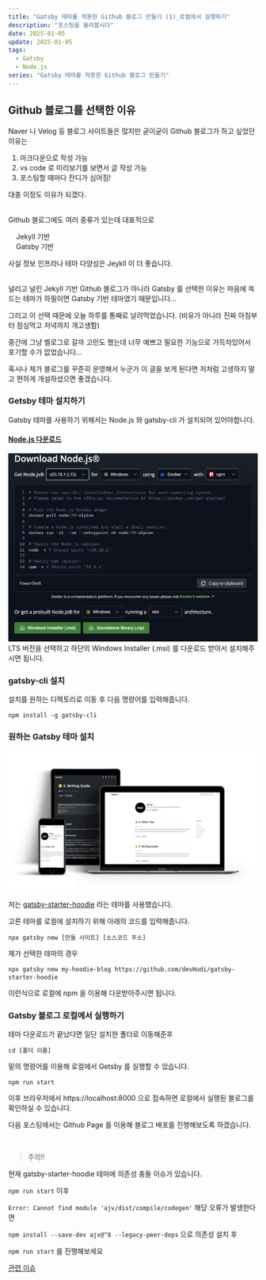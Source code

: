 ```yaml
---
title: "Gatsby 테마를 적용한 Github 블로그 만들기 (1)_로컬에서 실행하기"
description: "포스팅을 올려봅시다"
date: 2025-01-05
update: 2025-01-05
tags:
  - Gatsby
  - Node.js
series: "Gatsby 테마를 적용한 Github 블로그 만들기"
---
```



## Github 블로그를 선택한 이유  

Naver 나 Velog 등 블로그 사이트들은 많지만 굳이굳이 Github 블로그가 하고 싶었던 이유는  
  
  1. 마크다운으로 작성 가능
  2. vs code 로 미리보기를 보면서 글 작성 가능
  3. 포스팅할 때마다 잔디가 심어짐!

대충 이정도 이유가 되겠다.  
<br>

Github 블로그에도 여러 종류가 있는데 대표적으로  

&nbsp;&nbsp;&nbsp;&nbsp;Jekyll 기반  
&nbsp;&nbsp;&nbsp;&nbsp;Gatsby 기반

사실 정보 인프라나 테마 다양성은 Jeykll 이 더 좋습니다.  
<br>

널리고 널린 Jekyll 기반 Github 블로그가 아니라 Gatsby 를 선택한 이유는 마음에 쏙 드는 테마가 하필이면 Gatsby 기반 테마였기 때문입니다...  

그리고 이 선택 때문에 오늘 하루를 통째로 날려먹었습니다. (비유가 아니라 진짜 아침부터 점심먹고 저녁까지 개고생함)

중간에 그냥 벨로그로 갈까 고민도 했는데 너무 예쁘고 필요한 기능으로 가득차있어서 포기할 수가 없었습니다...

혹시나 제가 블로그를 꾸준히 운영해서 누군가 이 글을 보게 된다면 저처럼 고생하지 말고 편하게 개설하셨으면 좋겠습니다.

### Getsby 테마 설치하기
Gatsby 테마를 사용하기 위해서는 Node.js 와 gatsby-cli 가 설치되어 있어야합니다.

#### [Node.js 다운로드](https://nodejs.org/en/download/current)
![](image.png)
LTS 버전을 선택하고 하단의 Windows Installer (.msi) 를 다운로드 받아서 설치해주시면 됩니다.

### gatsby-cli 설치
설치를 원하는 디렉토리로 이동 후 다음 명령어를 입력해줍니다.
```
npm install -g gatsby-cli
```  

### 원하는 Gatsby 테마 설치
![사용한 테마](hoodie_theme.png)  

저는 [gatsby-starter-hoodie](https://github.com/devHudi/gatsby-starter-hoodie) 라는 테마를 사용했습니다.  

고른 테마를 로컬에 설치하기 위해 아래의 코드를 입력해줍니다.
```
npx gatsby new [만들 사이트] [소스코드 주소]
```

제가 선택한 테마의 경우
```
npx gatsby new my-hoodie-blog https://github.com/devHudi/gatsby-starter-hoodie
```
이런식으로 로컬에 npm 을 이용해 다운받아주시면 됩니다.

### Gatsby 블로그 로컬에서 실행하기

테마 다운로드가 끝났다면 일단 설치한 폴더로 이동해준후
```
cd [폴더 이름]
```
밑의 명령어를 이용해 로컬에서 Getsby 를 실행할 수 있습니다.

```
npm run start
```
이후 브라우저에서 https://localhost:8000 으로 접속하면 로컬에서 실행된 블로그를 확인하실 수 있습니다.  

다음 포스팅에서는 Github Page 를 이용해 블로그 배포를 진행해보도록 하겠습니다.  

<br>

>주의!!  

현재 gatsby-starter-hoodie 테마에 의존성 충돌 이슈가 있습니다.  

`npm run start` 이후  

`Error: Cannot find module 'ajv/dist/compile/codegen'` 해당 오류가 발생한다면  

`npm install --save-dev ajv@^8 --legacy-peer-deps` 으로 의존성 설치 후  

`npm run start` 를 진행해보세요  

[관련 이슈](https://github.com/devHudi/gatsby-starter-hoodie/issues/181)  